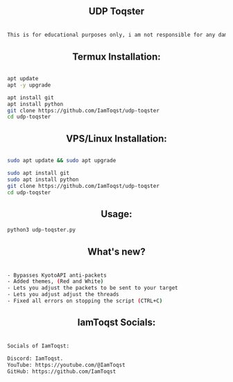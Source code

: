<div align="center">
    <h2><p>UDP Toqster</p></h1>
</div>

```bash

This is for educational purposes only, i am not responsible for any damage you cause, use it at your own risk!

```

<div align="center">
    <h2> <b>Termux Installation:</b> </h1>
</div>

```bash

apt update
apt -y upgrade 

apt install git
apt install python
git clone https://github.com/IamToqst/udp-toqster
cd udp-toqster


```
<div align="center">
    <h2> <b>VPS/Linux Installation:</b> </h1>
</div>

```bash

sudo apt update && sudo apt upgrade

sudo apt install git
sudo apt install python
git clone https://github.com/IamToqst/udp-toqster
cd udp-toqster

```
<div align="center">
    <h2> <b>Usage:</b> </h1>
</div>

```bash
python3 udp-toqster.py
```
<div align="center">
    <h2><p>What's new?</p></h1>
</div>

```bash

- Bypasses KyotoAPI anti-packets
- Added themes, (Red and White)
- Lets you adjust the packets to be sent to your target
- Lets you adjust adjust the threads
- Fixed all errors on stopping the script (CTRL+C)
```
<div align="center">
    <h2><p>IamToqst Socials:</p></h1>
</div>

```bash

Socials of IamToqst:

Discord: IamToqst.
YouTube: https://youtube.com/@IamToqst
GitHub: https://github.com/IamToqst
```
